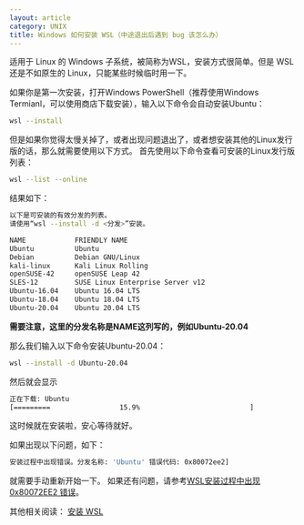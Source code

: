 ```yaml
---
layout: article
category: UNIX
title: Windows 如何安装 WSL（中途退出后遇到 bug 该怎么办）
---
```

<!-- excerpt-start -->
适用于 Linux 的 Windows 子系统，被简称为WSL，安装方式很简单。但是 WSL 还是不如原生的 Linux，只能某些时候临时用一下。

如果你是第一次安装，打开Windows PowerShell（推荐使用Windows Termianl，可以使用商店下载安装），输入以下命令会自动安装Ubuntu：

```bash
wsl --install
```
但是如果你觉得太慢关掉了，或者出现问题退出了，或者想安装其他的Linux发行版的话，那么就需要使用以下方式。
首先使用以下命令查看可安装的Linux发行版列表：

```bash
wsl --list --online
```

结果如下：

```bash
以下是可安装的有效分发的列表。
请使用“wsl --install -d <分发>”安装。

NAME            FRIENDLY NAME
Ubuntu          Ubuntu
Debian          Debian GNU/Linux
kali-linux      Kali Linux Rolling
openSUSE-42     openSUSE Leap 42
SLES-12         SUSE Linux Enterprise Server v12
Ubuntu-16.04    Ubuntu 16.04 LTS
Ubuntu-18.04    Ubuntu 18.04 LTS
Ubuntu-20.04    Ubuntu 20.04 LTS
```
**需要注意，这里的分发名称是NAME这列写的，例如Ubuntu-20.04**

那么我们输入以下命令安装Ubuntu-20.04：

```bash
wsl --install -d Ubuntu-20.04
```
然后就会显示

```bash
正在下载: Ubuntu
[=========                 15.9%                           ]
```
这时候就在安装啦，安心等待就好。

如果出现以下问题，如下：

```bash
安装过程中出现错误。分发名称: 'Ubuntu' 错误代码: 0x80072ee2]
```
就需要手动重新开始一下。
如果还有问题，请参考[WSL安装过程中出现 0x80072EE2 错误](https://answers.microsoft.com/zh-hans/windows/forum/all/wsl%E5%AE%89%E8%A3%85%E8%BF%87%E7%A8%8B%E4%B8%AD/50b58e55-2b71-4465-afa4-d9ec8831d055)。

其他相关阅读：
[安装 WSL](https://docs.microsoft.com/zh-cn/windows/wsl/install)
